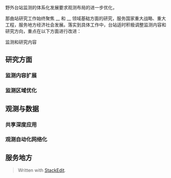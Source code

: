 野外台站监测的体系化发展要求观测布局的进一步优化，

那曲站研究工作始终聚焦 __ 和 __ 领域基础方面的研究，服务国家重大战略、重大工程，服务地方经济社会发展。落实到具体工作中，台站适时积极调整监测内容和研究方向，重点在以下方面进行改进：

监测和研究内容
## 研究方面
### 监测内容扩展
### 监测区域优化

## 观测与数据
### 共享深度应用
### 观测自动化网络化

## 服务地方

> Written with [StackEdit](https://stackedit.io/).
<!--stackedit_data:
eyJoaXN0b3J5IjpbLTE2NDUzNDY3NTksMjA4NzEzMTY3NywyNz
UzNDkwNzcsLTk2OTYwMDE0MywtMzU1NjExMDU3LC0xMTkxMTMx
MzU5LDE3OTY0OTU2MzgsNzMwOTk4MTE2XX0=
-->